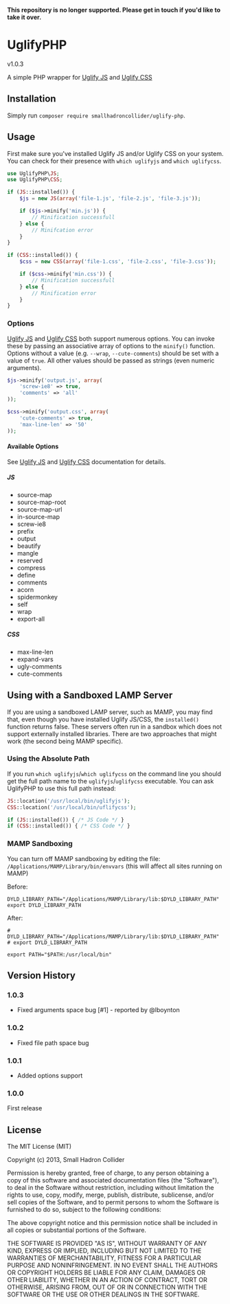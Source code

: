 **This repository is no longer supported. Please get in touch if you'd like to take it over.**

# UglifyPHP
v1.0.3

A simple PHP wrapper for [Uglify JS](https://github.com/mishoo/UglifyJS2) and [Uglify CSS](https://github.com/fmarcia/UglifyCSS)

## Installation

Simply run `composer require smallhadroncollider/uglify-php`.

## Usage

First make sure you've installed Uglify JS and/or Uglify CSS on your system. You can check for their presence with `which uglifyjs` and `which uglifycss`.

```php
use UglifyPHP\JS;
use UglifyPHP\CSS;

if (JS::installed()) {
    $js = new JS(array('file-1.js', 'file-2.js', 'file-3.js'));

    if ($js->minify('min.js')) {
        // Minification successfull
    } else {
        // Minifcation error
    }
}

if (CSS::installed()) {
    $css = new CSS(array('file-1.css', 'file-2.css', 'file-3.css'));

    if ($css->minify('min.css')) {
        // Minification successfull
    } else {
        // Minification error
    }
}
```

### Options
[Uglify JS](https://github.com/mishoo/UglifyJS2) and [Uglify CSS](https://github.com/fmarcia/UglifyCSS) both support numerous options. You can invoke these by passing an associative array of options to the `minify()` function. Options without a value (e.g. `--wrap`, `--cute-comments`) should be set with a value of `true`. All other values should be passed as strings (even numeric arguments).

```php
$js->minify('output.js', array(
    'screw-ie8' => true,
    'comments' => 'all'
));

$css->minify('output.css', array(
    'cute-comments' => true,
    'max-line-len' => '50'
));
```

#### Available Options
See [Uglify JS](https://github.com/mishoo/UglifyJS2) and [Uglify CSS](https://github.com/fmarcia/UglifyCSS) documentation for details.

##### JS
- source-map
- source-map-root
- source-map-url
- in-source-map
- screw-ie8
- prefix
- output
- beautify
- mangle
- reserved
- compress
- define
- comments
- acorn
- spidermonkey
- self
- wrap
- export-all

##### CSS
- max-line-len
- expand-vars
- ugly-comments
- cute-comments


## Using with a Sandboxed LAMP Server

If you are using a sandboxed LAMP server, such as MAMP, you may find that, even though you have installed Uglify JS/CSS, the `installed()` function returns false. These servers often run in a sandbox which does not support externally installed libraries. There are two approaches that might work (the second being MAMP specific).

### Using the Absolute Path

If you run `which uglifyjs`/`which uglifycss` on the command line you should get the full path name to the `uglifyjs`/`uglifycss` executable. You can ask UglifyPHP to use this full path instead:

```php
JS::location('/usr/local/bin/uglifyjs');
CSS::location('/usr/local/bin/uflifycss');

if (JS::installed()) { /* JS Code */ }
if (CSS::installed()) { /* CSS Code */ }
```

### MAMP Sandboxing

You can turn off MAMP sandboxing by editing the file: `/Applications/MAMP/Library/bin/envvars` (this will affect all sites running on MAMP)

Before:
```
DYLD_LIBRARY_PATH="/Applications/MAMP/Library/lib:$DYLD_LIBRARY_PATH"
export DYLD_LIBRARY_PATH
```

After:
```
# DYLD_LIBRARY_PATH="/Applications/MAMP/Library/lib:$DYLD_LIBRARY_PATH"
# export DYLD_LIBRARY_PATH

export PATH="$PATH:/usr/local/bin"
```

## Version History

### 1.0.3

- Fixed arguments space bug \[#1\] - reported by @lboynton

### 1.0.2
- Fixed file path space bug

### 1.0.1

- Added options support

### 1.0.0

First release

## License

The MIT License (MIT)

Copyright (c) 2013, Small Hadron Collider

Permission is hereby granted, free of charge, to any person obtaining a copy
of this software and associated documentation files (the "Software"), to deal
in the Software without restriction, including without limitation the rights
to use, copy, modify, merge, publish, distribute, sublicense, and/or sell
copies of the Software, and to permit persons to whom the Software is
furnished to do so, subject to the following conditions:

The above copyright notice and this permission notice shall be included in
all copies or substantial portions of the Software.

THE SOFTWARE IS PROVIDED "AS IS", WITHOUT WARRANTY OF ANY KIND, EXPRESS OR
IMPLIED, INCLUDING BUT NOT LIMITED TO THE WARRANTIES OF MERCHANTABILITY,
FITNESS FOR A PARTICULAR PURPOSE AND NONINFRINGEMENT. IN NO EVENT SHALL THE
AUTHORS OR COPYRIGHT HOLDERS BE LIABLE FOR ANY CLAIM, DAMAGES OR OTHER
LIABILITY, WHETHER IN AN ACTION OF CONTRACT, TORT OR OTHERWISE, ARISING FROM,
OUT OF OR IN CONNECTION WITH THE SOFTWARE OR THE USE OR OTHER DEALINGS IN
THE SOFTWARE.
